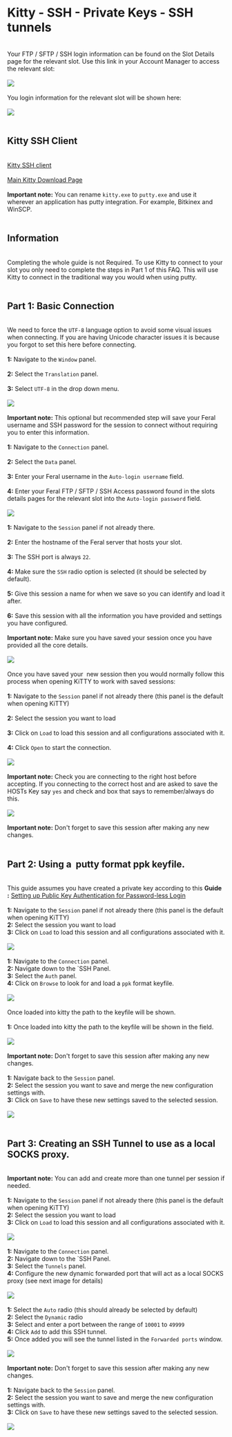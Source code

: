 <h1>Kitty - SSH - Private Keys - SSH tunnels</h1>

        
<br>
Your FTP &#x2F; SFTP &#x2F; SSH login information can be found on the Slot Details page for the relevant slot. Use this link in your Account Manager to access the relevant slot:<br>
<br>
<img src="https://raw.github.com/feralhosting/feralfilehosting/master/Feral%20Wiki/0%20Generic/slot_detail_link.png"><br>
<br>
You login information for the relevant slot will be shown here:<br>
<br>
<img src="https://raw.github.com/feralhosting/feralfilehosting/master/Feral%20Wiki/0%20Generic/slot_detail_ssh.png"><br>
<br>
<h2>Kitty SSH Client</h2><br>
<a href="http://www.9bis.net/kitty/?page=Download">Kitty SSH client</a><br>
<br>
<a href="http://www.fosshub.com/KiTTY.html">Main Kitty Download Page</a><br>
<br>
 <strong>Important note:</strong> You can rename <code>kitty.exe</code> to <code>putty.exe</code> and use it wherever an application has putty integration. For example, Bitkinex and WinSCP.<br>
<br>
<h2>Information</h2><br>
Completing the whole guide is not Required. To use Kitty to connect to your slot you only need to complete the steps in Part 1 of this FAQ. This will use Kitty to connect in the traditional way you would when using putty.<br>
<br>
<h2>Part 1: Basic Connection</h2><br>
We need to force the <code>UTF-8</code> language option to avoid some visual issues when connecting. If you are having Unicode character issues it is because you forgot to set this here before connecting.<br>
<br>
<strong>1:</strong> Navigate to the <code>Window</code> panel.<br>
<br>
<strong>2:</strong> Select the <code>Translation</code> panel.<br>
<br>
<strong>3:</strong> Select <code>UTF-8</code> in the drop down menu.<br>
<br>
<img src="https://raw.github.com/feralhosting/feralfilehosting/master/Feral%20Wiki/SSH/Kitty%20-%20SSH%20-%20Private%20Keys%20-%20SSH%20tunnels/1.png"><br>
<br>
 <strong>Important note:</strong> This optional but recommended step will save your Feral username and SSH password for the session to connect without requiring you to enter this information.<br>
<br>
<strong>1:</strong> Navigate to the <code>Connection</code> panel.<br>
<br>
<strong>2:</strong> Select the <code>Data</code> panel.<br>
<br>
<strong>3:</strong> Enter your Feral username in the <code>Auto-login username</code> field.<br>
<br>
<strong>4:</strong> Enter your Feral FTP &#x2F; SFTP &#x2F; SSH Access password found in the slots details pages for the relevant slot into the <code>Auto-login password</code> field.<br>
<br>
<img src="https://raw.github.com/feralhosting/feralfilehosting/master/Feral%20Wiki/SSH/Kitty%20-%20SSH%20-%20Private%20Keys%20-%20SSH%20tunnels/2.png"><br>
<br>
<strong>1:</strong> Navigate to the <code>Session</code> panel if not already there.<br>
<br>
<strong>2:</strong> Enter the hostname of the Feral server that hosts your slot.<br>
<br>
<strong>3:</strong> The SSH port is always <code>22</code>.<br>
<br>
<strong>4:</strong> Make sure the <code>SSH</code> radio option is selected (it should be selected by default).<br>
<br>
<strong>5:</strong> Give this session a name for when we save so you can identify and load it after.<br>
<br>
<strong>6:</strong> Save this session with all the information you have provided and settings you have configured.<br>
<br>
 <strong>Important note:</strong> Make sure you have saved your session once you have provided all the core details.<br>
<br>
<img src="https://raw.github.com/feralhosting/feralfilehosting/master/Feral%20Wiki/SSH/Kitty%20-%20SSH%20-%20Private%20Keys%20-%20SSH%20tunnels/3.png"><br>
<br>
Once you have saved your&nbsp; new session then you would normally follow this process when opening KiTTY to work with saved sessions:<br>
<br>
<strong>1:</strong> Navigate to the <code>Session</code> panel if not already there (this panel is the default when opening KiTTY)<br>
<br>
<strong>2:</strong> Select the session you want to load<br>
<br>
<strong>3:</strong> Click on <code>Load</code> to load this session and all configurations associated with it.<br>
<br>
<strong>4:</strong> Click <code>Open</code> to start the connection.<br>
<br>
<img src="https://raw.github.com/feralhosting/feralfilehosting/master/Feral%20Wiki/SSH/Kitty%20-%20SSH%20-%20Private%20Keys%20-%20SSH%20tunnels/4.png"><br>
<br>
 <strong>Important note:</strong> Check you are connecting to the right host before accepting. If you connecting to the correct host and are asked to save the HOSTs Key say <code>yes</code> and check and box that says to remember&#x2F;always do this.<br>
<br>
<img src="https://raw.github.com/feralhosting/feralfilehosting/master/Feral%20Wiki/SSH/Kitty%20-%20SSH%20-%20Private%20Keys%20-%20SSH%20tunnels/5.png"><br>
<br>
 <strong>Important note:</strong> Don&#x27;t forget to save this session after making any new changes.<br>
<br>
<h2>Part 2: Using a&nbsp; putty format ppk keyfile.</h2><br>
This guide assumes you have created a private key according to this <strong>Guide :</strong> <a href="https://www.feralhosting.com/faq/view?question=13">Setting up Public Key Authentication for Password-less Login</a><br>
<br>
<strong>1:</strong> Navigate to the <code>Session</code> panel if not already there (this panel is the default when opening KiTTY)<br>
<strong>2:</strong> Select the session you want to load<br>
<strong>3:</strong> Click on <code>Load</code> to load this session and all configurations associated with it.<br>
<br>
<img src="https://raw.github.com/feralhosting/feralfilehosting/master/Feral%20Wiki/SSH/Kitty%20-%20SSH%20-%20Private%20Keys%20-%20SSH%20tunnels/6.png"><br>
<br>
<strong>1:</strong> Navigate to the <code>Connection</code> panel.<br>
<strong>2:</strong> Navigate down to the `SSH Panel.<br>
<strong>3:</strong> Select the <code>Auth</code> panel.<br>
<strong>4:</strong> Click on <code>Browse</code> to look for and load a <code>ppk</code> format keyfile.<br>
<br>
<img src="https://raw.github.com/feralhosting/feralfilehosting/master/Feral%20Wiki/SSH/Kitty%20-%20SSH%20-%20Private%20Keys%20-%20SSH%20tunnels/7.png"><br>
<br>
Once loaded into kitty the path to the keyfile will be shown.<br>
<br>
<strong>1:</strong> Once loaded into kitty the path to the keyfile will be shown in the field.<br>
<br>
<img src="https://raw.github.com/feralhosting/feralfilehosting/master/Feral%20Wiki/SSH/Kitty%20-%20SSH%20-%20Private%20Keys%20-%20SSH%20tunnels/8.png"><br>
<br>
 <strong>Important note:</strong> Don&#x27;t forget to save this session after making any new changes.<br>
<br>
<strong>1:</strong> Navigate back to the <code>Session</code> panel.<br>
<strong>2:</strong> Select the session you want to save and merge the new configuration settings with.<br>
<strong>3:</strong> Click on <code>Save</code> to have these new settings saved to the selected session.<br>
<br>
<img src="https://raw.github.com/feralhosting/feralfilehosting/master/Feral%20Wiki/SSH/Kitty%20-%20SSH%20-%20Private%20Keys%20-%20SSH%20tunnels/9.png"><br>
<br>
<h2>Part 3: Creating an SSH Tunnel to use as a local SOCKS proxy.</h2><br>
 <strong>Important note:</strong> You can add and create more than one tunnel per session if needed.<br>
<br>
<strong>1:</strong> Navigate to the <code>Session</code> panel if not already there (this panel is the default when opening KiTTY)<br>
<strong>2:</strong> Select the session you want to load<br>
<strong>3:</strong> Click on <code>Load</code> to load this session and all configurations associated with it.<br>
<br>
<img src="https://raw.github.com/feralhosting/feralfilehosting/master/Feral%20Wiki/SSH/Kitty%20-%20SSH%20-%20Private%20Keys%20-%20SSH%20tunnels/10.png"><br>
<br>
<strong>1:</strong> Navigate to the <code>Connection</code> panel.<br>
<strong>2:</strong> Navigate down to the `SSH Panel.<br>
<strong>3:</strong> Select the <code>Tunnels</code> panel.<br>
<strong>4:</strong> Configure the new dynamic forwarded port that will act as a local SOCKS proxy (see next image for details)<br>
<br>
<img src="https://raw.github.com/feralhosting/feralfilehosting/master/Feral%20Wiki/SSH/Kitty%20-%20SSH%20-%20Private%20Keys%20-%20SSH%20tunnels/11.png"><br>
<br>
<strong>1:</strong> Select the <code>Auto</code> radio (this should already be selected by default)<br>
<strong>2:</strong> Select the <code>Dynamic</code> radio<br>
<strong>3:</strong> Select and enter a port between the range of <code>10001</code> to <code>49999</code><br>
<strong>4:</strong> Click <code>Add</code> to add this SSH tunnel.<br>
<strong>5:</strong> Once added you will see the tunnel listed in the <code>Forwarded ports</code> window.<br>
<br>
<img src="https://raw.github.com/feralhosting/feralfilehosting/master/Feral%20Wiki/SSH/Kitty%20-%20SSH%20-%20Private%20Keys%20-%20SSH%20tunnels/12.png"><br>
<br>
 <strong>Important note:</strong> Don&#x27;t forget to save this session after making any new changes.<br>
<br>
<strong>1:</strong> Navigate back to the <code>Session</code> panel.<br>
<strong>2:</strong> Select the session you want to save and merge the new configuration settings with.<br>
<strong>3:</strong> Click on <code>Save</code> to have these new settings saved to the selected session.<br>
<br>
<img src="https://raw.github.com/feralhosting/feralfilehosting/master/Feral%20Wiki/SSH/Kitty%20-%20SSH%20-%20Private%20Keys%20-%20SSH%20tunnels/13.png"><br>
<br>

